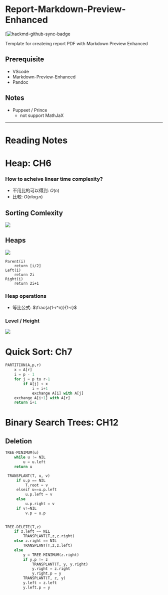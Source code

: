  # Report-Markdown-Preview-Enhanced

[![hackmd-github-sync-badge](https://hackmd.io/lQc0xN-7RsOa9Ux7Z9VVjQ)


Template for createing report PDF with Markdown Preview Enhanced 


## Prerequisite

- VScode
- Markdown-Preview-Enhanced
- Pandoc

## Notes

- Puppeet / Prince
    - not support MathJaX

---


# Reading Notes

# Heap: CH6


### How to acheive linear time complexity?

- 不用比的可以得到: $O(n)$
- 比較: $O(n\log n)$


## Sorting Comlexity 

![](https://i.imgur.com/d2LWkzP.png)


## Heaps

![](https://i.imgur.com/egnpKXr.png)

```
Parent(i)
    return [i/2]
Left(i)
    return 2i
Right(i)
    return 2i+1
```


### Heap operations

- 等比公式: $\frac{a(1-r^n)}{1-r}$



### Level / Height


![](https://i.imgur.com/ivFQRIr.png)


# Quick Sort: Ch7

```python 
PARTITION(A,p,r)
    x = A[r]
    i = p - 1
    for j = p to r-1
        if A[j] < x
            i = i+1
            exchange A[i] with A[j]
    exchange A[i+1] with A[r]
    return i+1
```





# Binary Search Trees: CH12


## Deletion


```python
TREE-MINIMUM(u)
    while u != NIL
        u = u.left
    return u
```

```python
 TRANSPLANT(T, u, v)
     if u.p == NIL 
         T.root = v
     elseif u==u.p.left
         u.p.left = v
     else 
         u.p.right = v
     if v!=NIL
         v.p = u.p
    
```

```python
TREE-DELETE(T,z)
    if z.left == NIL
        TRANSPLANT(T,z,z.right)
    else z.right == NIL
        TRANSPLANT(T,z,z.left)
    else 
        y = TREE-MINIMUM(z.right)
        if y.p != z
            TRANSPLANT(T, y, y.right)
            y.right = z.right
            y.right.p = y
        TRANSPLANT(T, z, y)
        y.left = z.left
        y.left.p = y
```
